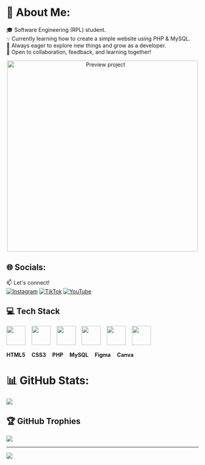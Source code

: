 # 💫 About Me:
🎓 Software Engineering (RPL) student.<br>💡 Currently learning how to create a simple website using PHP & MySQL.<br>🚀 Always eager to explore new things and grow as a developer.<br>🤝 Open to collaboration, feedback, and learning together!

<div align="center">
<img src="https://media.giphy.com/media/v1.Y2lkPTc5MGI3NjExMG02bGdlc3llbDY0Z3VnOXZhcnFsbTE0bXU1b2JpYzZidTNtZ3l5dyZlcD12MV9naWZzX3NlYXJjaCZjdD1n/8zYunr3Hg8XPq/giphy.gif" alt="Preview project" width="500">
</div>



## 🌐 Socials:
📫 Let's connect!  
[![Instagram](https://img.shields.io/badge/-Instagram-E4405F?style=flat&logo=instagram&logoColor=white)](https://instagram.com/rez105123)
[![TikTok](https://img.shields.io/badge/TikTok-%23000000.svg?logo=TikTok&logoColor=white)](https://tiktok.com/@rez10510)
[![YouTube](https://img.shields.io/badge/-YouTube-FF0000?style=flat&logo=youtube&logoColor=white)](https://youtube.com/@rezasubagja105)


## 💻 Tech Stack

<p align="start">
  <img src="https://cdn.jsdelivr.net/gh/devicons/devicon/icons/html5/html5-original.svg" width="50"/>
  &nbsp;&nbsp;
  <img src="https://cdn.jsdelivr.net/gh/devicons/devicon/icons/css3/css3-original.svg" width="50"/>
  &nbsp;&nbsp;
  <img src="https://cdn.jsdelivr.net/gh/devicons/devicon/icons/php/php-original.svg" width="50"/>
  &nbsp;&nbsp;
  <img src="https://cdn.jsdelivr.net/gh/devicons/devicon/icons/mysql/mysql-original.svg" width="50"/>
  &nbsp;&nbsp;
  <img src="https://cdn.jsdelivr.net/gh/devicons/devicon/icons/figma/figma-original.svg" width="50"/>
  &nbsp;&nbsp;
  <img src="https://cdn.jsdelivr.net/gh/devicons/devicon/icons/canva/canva-original.svg" width="50"/>
</p>

<p align="start">
  <b>HTML5&nbsp;&nbsp;&nbsp;&nbsp; CSS3&nbsp;&nbsp;&nbsp;&nbsp; PHP&nbsp;&nbsp;&nbsp;&nbsp; MySQL&nbsp;&nbsp;&nbsp;&nbsp; Figma&nbsp;&nbsp;&nbsp;&nbsp; Canva</b>
</p>

# 📊 GitHub Stats:
![](https://github-readme-stats.vercel.app/api/top-langs/?username=REZASUBAGJA10&theme=dark&hide_border=false&include_all_commits=false&count_private=false&layout=compact)

## 🏆 GitHub Trophies
![](https://github-profile-trophy.vercel.app/?username=REZASUBAGJA10&theme=radical&no-frame=false&no-bg=true&margin-w=4)

---
[![](https://visitcount.itsvg.in/api?id=REZASUBAGJA10&icon=0&color=0)](https://visitcount.itsvg.in)

<!-- Proudly created with GPRM ( https://gprm.itsvg.in ) -->
